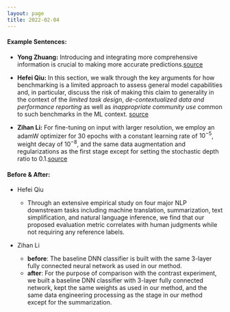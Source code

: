 ```yaml
---
layout: page
title: 2022-02-04
---
```


#### **Example Sentences**:

- **Yong Zhuang:** Introducing and integrating more comprehensive information is crucial to making more accurate predictions.[source](https://www.ijcai.org/proceedings/2021/0518.pdf)

- **Hefei Qiu:** In this section, we walk through
the key arguments for how benchmarking is a limited approach to assess general model capabilities
and, in particular, discuss the risk of making this claim to generality in the context of the *limited task
design*, *de-contextualized data and performance reporting* as well as *inappropriate community use*
common to such benchmarks in the ML context. [source](https://datasets-benchmarks-proceedings.neurips.cc/paper/2021/file/084b6fbb10729ed4da8c3d3f5a3ae7c9-Paper-round2.pdf)

- **Zihan Li:** For fine-tuning on input with larger resolution, we employ an adamW optimizer for 30 epochs with a constant learning rate of $10^{−5}$, weight decay of $10^{−8}$, and the same data augmentation and regularizations as the first stage except for setting the stochastic depth ratio to 0.1.[source](https://arxiv.org/pdf/2103.14030.pdf)




#### **Before & After**:
- Hefei Qiu
  - Through an extensive empirical study on four major NLP downstream tasks including machine translation, summarization, text simplification, and natural language inference, we find that our proposed evaluation metric correlates with human judgments while not requiring any reference labels.

- Zihan Li
  - **before**: The baseline DNN classifier is built with the same 3-layer fully connected neural network as used in our method.
  - **after**: For the purpose of comparison with the contrast experiment, we built a baseline DNN classifier with 3-layer fully connected network, kept the same weights as used in our method, and the same data engineering processing as the stage in our method except for the summarization.






